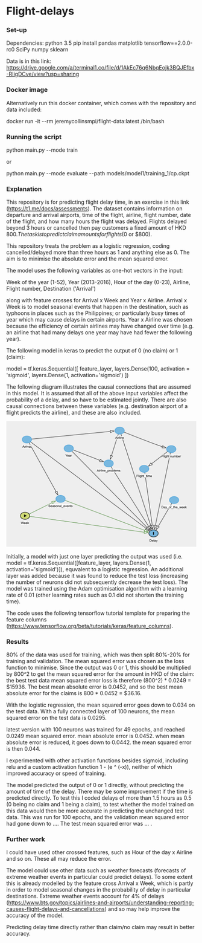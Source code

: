 # Flight-delays
### Set-up


Dependencies:
python 3.5
pip install pandas matplotlib tensorflow==2.0.0-rc0 SciPy numpy sklearn

Data is in this link: https://drive.google.com/a/terminal1.co/file/d/1AkEc76q6NbqEojk3BQJEfbx-RIigDCve/view?usp=sharing

### Docker image


Alternatively run this docker container, which comes with the repository and data included:

docker run -it --rm jeremycollinsmpi/flight-data:latest /bin/bash


### Running the script



python main.py --mode train

or 

python main.py --mode evaluate --path models/model1/training_1/cp.ckpt

### Explanation

This repository is for predicting flight delay time, in an exercise in this link (https://t1.me/docs/assessments).  The dataset contains information on departure and arrival airports, time of the flight, airline, flight number, date of the flight, and how many hours the flight was delayed.  Flights delayed beyond 3 hours or cancelled then pay customers a fixed amount of HKD $800.  The task is to predict claim amounts for flights ($0 or $800).

This repository treats the problem as a logistic regression, coding cancelled/delayed more than three hours as 1 and anything else as 0.  The aim is to minimise the absolute error and the mean squared error.  

The model uses the following variables as one-hot vectors in the input:

Week of the year (1-52), Year (2013-2016), Hour of the day (0-23), Airline, Flight number, Destination ('Arrival')

along with feature crosses for Arrival x Week and Year x Airline.  Arrival x Week is to model seasonal events that happen in the destination, such as typhoons in places such as the Philippines; or particularly busy times of year which may cause delays in certain airports.  Year x Airline was chosen because the efficiency of certain airlines may have changed over time (e.g. an airline that had many delays one year may have had fewer the following year).

The following model in keras to predict the output of 0 (no claim) or 1 (claim):

  model = tf.keras.Sequential([
    feature_layer,
    layers.Dense(100, activation = 'sigmoid',
    layers.Dense(1, activation='sigmoid')
  ])
 
The following diagram illustrates the causal connections that are assumed in this model.  It is assumed that all of the above input variables affect the probability of a delay, and so have to be estimated jointly.  There are also causal connections between these variables (e.g. destination airport of a flight predicts the airline), and these are also included.

![alt text](https://github.com/JeremyCollinsMPI/Flight-delays/blob/master/dag1.png)

Initially, a model with just one layer predicting the output was used (i.e. model = tf.keras.Sequential([feature_layer, layers.Dense(1, activation='sigmoid')]), equvalent to a logistic regression.  An additional layer was added because it was found to reduce the test loss (increasing the number of neurons did not subsequently decrease the test loss).  The model was trained using the Adam optimisation algorithm with a learning rate of 0.01 (other learning rates such as 0.1 did not shorten the training time).

The code uses the following tensorflow tutorial template for preparing the feature columns (https://www.tensorflow.org/beta/tutorials/keras/feature_columns).

### Results

80% of the data was used for training, which was then split 80%-20% for training and validation.  The mean squared error was chosen as the loss function to minimise.  Since the output was 0 or 1, this should be multiplied by 800^2 to get the mean squared error for the amount in HKD of the claim: the best test data mean squared error loss is therefore (800^2) * 0.0249 = $15936.  The best mean absolute error is 0.0452, and so the best mean absolute error for the claims is 800 * 0.0452 = $36.16.

With the logistic regression, the mean squared error goes down to 0.034 on the test data.  With a fully connected layer of 100 neurons, the mean squared error on the test data is 0.0295.    

latest version with 100 neurons was trained for 49 epochs, and reached 0.0249 mean squared error. mean absolute error is 0.0452. 
when mean absolute error is reduced, it goes down to 0.0442.  the mean squared error is then 0.044.

I experimented with other activation functions besides sigmoid, including relu and a custom activation function 1 - (e ^ (-x)), neither of which improved accuracy or speed of training.

The model predicted the output of 0 or 1 directly, without predicting the amount of time of the delay.  There may be some improvement if the time is predicted directly.  To test this I coded delays of more than 1.5 hours as 0.5 (0 being no claim and 1 being a claim), to test whether the model trained on this data would then be more accurate in predicting the unchanged test data.  This was run for 100 epochs, and the validation mean squared error had gone down to ....  The test mean squared error was ... .  

### Further work

I could have used other crossed features, such as Hour of the day x Airline and so on.  These all may reduce the error.

The model could use other data such as weather forecasts (forecasts of extreme weather events in particular could predict delays).  To some extent this is already modelled by the feature cross Arrival x Week, which is partly in order to model seasonal changes in the probability of delay in particular destinations.  Extreme weather events account for 4% of delays (https://www.bts.gov/topics/airlines-and-airports/understanding-reporting-causes-flight-delays-and-cancellations) and so may help improve the accuracy of the model.

Predicting delay time directly rather than claim/no claim may result in better accuracy.  




